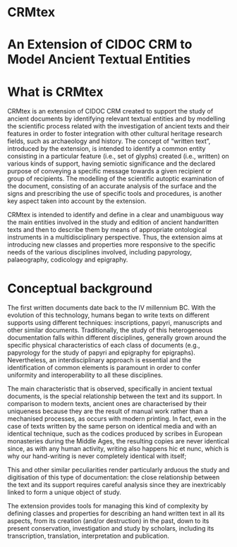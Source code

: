 # CRMtex
# An Extension of CIDOC CRM to Model Ancient Textual Entities

# What is CRMtex

CRMtex is an extension of CIDOC CRM created to support the study of ancient documents by identifying relevant textual entities and by modelling the scientific process related with the investigation of ancient texts and their features in order to foster integration with other cultural heritage research fields, such as archaeology and history. The concept of “written text”, introduced by the extension, is intended to identify a common entity consisting in a particular feature (i.e., set of glyphs) created (i.e., written) on various kinds of support, having semiotic significance and the declared purpose of conveying a specific message towards a given recipient or group of recipients. The modelling of the scientific autoptic examination of the document, consisting of an accurate analysis of the surface and the signs and prescribing the use of specific tools and procedures, is another key aspect taken into account by the extension.

CRMtex is intended to identify and define in a clear and unambiguous way the main entities involved in the study and edition of ancient handwritten texts and then to describe them by means of appropriate ontological instruments in a multidisciplinary perspective. Thus, the extension aims at introducing new classes and properties more responsive to the specific needs of the various disciplines involved, including papyrology, palaeography, codicology and epigraphy.

# Conceptual background
The first written documents date back to the IV millennium BC. With the evolution of this technology, humans began to write texts on different supports using different techniques: inscriptions, papyri, manuscripts and other similar documents. Traditionally, the study of this heterogeneous documentation falls within different disciplines, generally grown around the specific physical characteristics of each class of documents (e.g., papyrology for the study of papyri and epigraphy for epigraphs). Nevertheless, an interdisciplinary approach is essential and the identification of common elements is paramount in order to confer uniformity and interoperability to all these disciplines.

The main characteristic that is observed, specifically in ancient textual documents, is the special relationship between the text and its support. In comparison to modern texts, ancient ones are characterised by their uniqueness because they are the result of manual work rather than a mechanised processes, as occurs with modern printing. In fact, even in the case of texts written by the same person on identical media and with an identical technique, such as the codices produced by scribes in European monasteries during the Middle Ages, the resulting copies are never identical since, as with any human activity, writing also happens hic et nunc, which is why our hand-writing is never completely identical with itself;

This and other similar peculiarities render particularly arduous the study and digitisation of this type of documentation: the close relationship between the text and its support requires careful analysis since they are inextricably linked to form a unique object of study.

The extension provides tools for managing this kind of complexity by defining classes and properties for describing an hand written text in all its aspects, from its creation (and/or destruction) in the past, down to its present conservation, investigation and study by scholars, including its transcription, translation, interpretation and publication.


